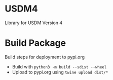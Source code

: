 # USDM4

Library for USDM Version 4

# Build Package

Build steps for deployment to pypi.org

- Build with `python3 -m build --sdist --wheel`
- Upload to pypi.org using `twine upload dist/*`
